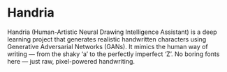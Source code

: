 # Handria
Handria (Human-Artistic Neural Drawing Intelligence Assistant) is a deep learning project that generates realistic handwritten characters using Generative Adversarial Networks (GANs). It mimics the human way of writing — from the shaky ‘a’ to the perfectly imperfect ‘Z’. No boring fonts here — just raw, pixel-powered handwriting.
